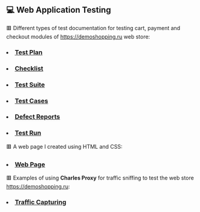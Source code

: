 ## :computer: Web Application Testing
:red_square: Different types of test documentation for testing cart, payment and checkout modules of https://demoshopping.ru web store:
### <li> [Test Plan](https://docs.google.com/spreadsheets/d/1kRBcwB1szBwNWlZNGXKdMjdCtYhlW12TlD_MFAAnR7I/edit?usp=sharing)
### <li> [Checklist](https://docs.google.com/spreadsheets/d/1mUb1O9UJiru3mGfh9ocLKkRwIVBJy60g5GEglohBi3k/edit?usp=sharing)
### <li> [Test Suite](https://app.qase.io/project/G8?author=233)
### <li> [Test Cases](https://github.com/daryam1408/web/blob/main/Test%20Cases%20-%20Web%20App%20Testing.pdf)
### <li> [Defect Reports](https://github.com/daryam1408/web/blob/main/Defect%20Reports%20-%20Web%20App%20Testing.pdf)
### <li> [Test Run](https://github.com/daryam1408/web/blob/main/Test%20Run%20-%20Web%20App%20Testing.pdf)
:red_square: A web page I created using HTML and CSS:
### <li> [Web Page](https://drive.google.com/file/d/1nB-8ReXpNCnPKGpxBqUj600OkuJSbjfn/view?usp=sharing)
:red_square: Examples of using **Charles Proxy** for traffic sniffing to test the web store https://demoshopping.ru:
### <li> [Traffic Capturing](https://drive.google.com/drive/folders/1a6riXNGxT2jNzb952ZF6w2GTzMRu8uf1?usp=sharing)
